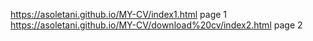 https://asoletani.github.io/MY-CV/index1.html       page 1
https://asoletani.github.io/MY-CV/download%20cv/index2.html    page 2
